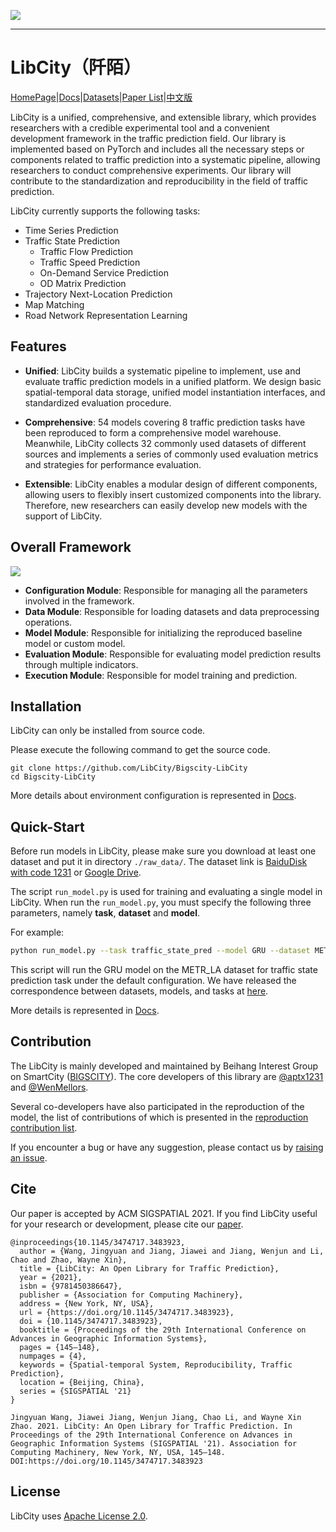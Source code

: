 ![](https://bigscity-libcity-docs.readthedocs.io/en/latest/_images/logo.png)

------

# LibCity（阡陌）

[HomePage](https://libcity.ai/)|[Docs](https://bigscity-libcity-docs.readthedocs.io/en/latest/index.html)|[Datasets](https://github.com/LibCity/Bigscity-LibCity-Datasets)|[Paper List](https://github.com/LibCity/Bigscity-LibCity-Paper)|[中文版](https://github.com/LibCity/Bigscity-LibCity/blob/master/readme_zh.md)

LibCity is a unified, comprehensive, and extensible library, which provides researchers with a credible experimental tool and a convenient development framework in the traffic prediction field. Our library is implemented based on PyTorch and includes all the necessary steps or components related to traffic prediction into a systematic pipeline, allowing researchers to conduct comprehensive experiments. Our library will contribute to the standardization and reproducibility in the field of traffic prediction.

LibCity currently supports the following tasks:

* Time Series Prediction
* Traffic State Prediction
  * Traffic Flow Prediction
  * Traffic Speed Prediction
  * On-Demand Service Prediction
  * OD Matrix Prediction
* Trajectory Next-Location Prediction
* Map Matching
* Road Network Representation Learning

## Features

* **Unified**: LibCity builds a systematic pipeline to implement, use and evaluate traffic prediction models in a unified platform. We design basic spatial-temporal data storage, unified model instantiation interfaces, and standardized evaluation procedure.

* **Comprehensive**: 54 models covering 8 traffic prediction tasks have been reproduced to form a comprehensive model warehouse. Meanwhile, LibCity collects 32 commonly used datasets of different sources and implements a series of commonly used evaluation metrics and strategies for performance evaluation. 

* **Extensible**: LibCity enables a modular design of different components, allowing users to flexibly insert customized components into the library. Therefore, new researchers can easily develop new models with the support of LibCity.

## Overall Framework

![](https://bigscity-libcity-docs.readthedocs.io/en/latest/_images/framework.png)

* **Configuration Module**: Responsible for managing all the parameters involved in the framework.
* **Data Module**: Responsible for loading datasets and data preprocessing operations.
* **Model Module**: Responsible for initializing the reproduced baseline model or custom model.
* **Evaluation Module**: Responsible for evaluating model prediction results through multiple indicators.
* **Execution Module**: Responsible for model training and prediction.

## Installation

LibCity can only be installed from source code.

Please execute the following command to get the source code.

```shell
git clone https://github.com/LibCity/Bigscity-LibCity
cd Bigscity-LibCity
```

More details about environment configuration is represented in [Docs](https://bigscity-libcity-docs.readthedocs.io/en/latest/get_started/install.html).

## Quick-Start

Before run models in LibCity, please make sure you download at least one dataset and put it in directory `./raw_data/`. The dataset link is [BaiduDisk with code 1231](https://pan.baidu.com/s/1qEfcXBO-QwZfiT0G3IYMpQ) or [Google Drive](https://drive.google.com/drive/folders/1g5v2Gq1tkOq8XO0HDCZ9nOTtRpB6-gPe?usp=sharing).

The script `run_model.py` is used for training and evaluating a single model in LibCity. When run the `run_model.py`, you must specify the following three parameters, namely **task**, **dataset** and **model**.  

For example:

```sh
python run_model.py --task traffic_state_pred --model GRU --dataset METR_LA
```

This script will run the GRU model on the METR_LA dataset for traffic state prediction task under the default configuration.  We have released the correspondence between datasets, models, and tasks at [here](https://bigscity-libcity-docs.readthedocs.io/en/latest/user_guide/data/dataset_for_task.html).

More details is represented in [Docs](https://bigscity-libcity-docs.readthedocs.io/en/latest/get_started/quick_start.html).

## Contribution

The LibCity is mainly developed and maintained by Beihang Interest Group on SmartCity ([BIGSCITY](https://www.bigcity.ai/)). The core developers of this library are [@aptx1231](https://github.com/aptx1231) and [@WenMellors](https://github.com/WenMellors). 

Several co-developers have also participated in the reproduction of  the model, the list of contributions of which is presented in the [reproduction contribution list](./contribution_list.md).

If you encounter a bug or have any suggestion, please contact us by [raising an issue](https://github.com/LibCity/Bigscity-LibCity/issues).

## Cite

Our paper is accepted by ACM SIGSPATIAL 2021. If you find LibCity useful for your research or development, please cite our [paper](https://dl.acm.org/doi/10.1145/3474717.3483923).

```
@inproceedings{10.1145/3474717.3483923,
  author = {Wang, Jingyuan and Jiang, Jiawei and Jiang, Wenjun and Li, Chao and Zhao, Wayne Xin},
  title = {LibCity: An Open Library for Traffic Prediction},
  year = {2021},
  isbn = {9781450386647},
  publisher = {Association for Computing Machinery},
  address = {New York, NY, USA},
  url = {https://doi.org/10.1145/3474717.3483923},
  doi = {10.1145/3474717.3483923},
  booktitle = {Proceedings of the 29th International Conference on Advances in Geographic Information Systems},
  pages = {145–148},
  numpages = {4},
  keywords = {Spatial-temporal System, Reproducibility, Traffic Prediction},
  location = {Beijing, China},
  series = {SIGSPATIAL '21}
}
```

```
Jingyuan Wang, Jiawei Jiang, Wenjun Jiang, Chao Li, and Wayne Xin Zhao. 2021. LibCity: An Open Library for Traffic Prediction. In Proceedings of the 29th International Conference on Advances in Geographic Information Systems (SIGSPATIAL '21). Association for Computing Machinery, New York, NY, USA, 145–148. DOI:https://doi.org/10.1145/3474717.3483923
```

## License

LibCity uses [Apache License 2.0](https://github.com/LibCity/Bigscity-LibCity/blob/master/LICENSE.txt).

